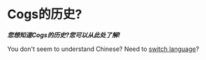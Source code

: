 # Cogs的历史?
***您想知道Cogs的历史?您可以从此处了解!***

You don't seem to understand Chinese? Need to [switch language]()?
